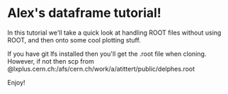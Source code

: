 # Alex's dataframe tutorial!

In this tutorial we'll take a quick look at handling ROOT files without using ROOT, and then onto some cool 
plotting stuff.

If you have git lfs installed then you'll get the .root file when cloning. However, if not then scp from 
<USER>@lxplus.cern.ch:/afs/cern.ch/work/a/atittert/public/delphes.root

Enjoy!
